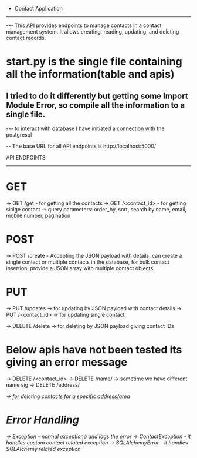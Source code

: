 - Contact Application 
************************
--- This API provides endpoints to manage contacts in a contact management system. It allows creating, reading, updating, and deleting contact records.

# start.py is the single file containing all the information(table and apis)

## I tried to do it differently but getting some Import Module Error, so compile all the information to a single file.

--- to interact with database I have initiated a connection with the postgresql

-- The base URL for all API endpoints is http://localhost:5000/

API ENDPOINTS
***************

# GET
-> GET /get - for getting all the contacts
-> GET /<contact_id> - for getting sinlge contact
-> query parameters: order_by, sort, search by name, email, mobile number, pagination

# POST
-> POST /create - Accepting the JSON payload with details, can create a single contact or multiple contacts in the database, for bulk contact insertion, provide a JSON array with multiple contact objects.

# PUT
-> PUT /updates -> for updating by JSON payload with contact details
-> PUT /<contact_id> -> for updating single contact

-> DELETE /delete -> for deleting by JSON payload giving contact IDs

# Below apis have not been tested its giving an error message
-> DELETE /<contact_id>
-> DELETE /name/<name> -> sometime we have different name sig
-> DELETE /address/<address> -> for deleting contacts for a specific address/area

# Error Handling 

-> Exception - normal exceptionq and logs the error
-> ContactException - it handles custom contact related exception 
-> SQLAlchemyError - it handles SQLAlchemy related exception

